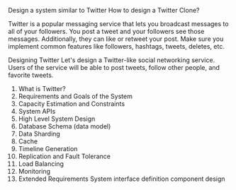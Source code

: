 Design a system similar to Twitter
How to design a Twitter Clone?

Twitter is a popular messaging service that lets you broadcast messages to all of your followers. You post a tweet and your followers see those messages. Additionally, they can like or retweet your post. Make sure you implement common features like followers, hashtags, tweets, deletes, etc.


Designing Twitter
Let's design a Twitter-like social networking service. Users of the service will be able to post tweets, follow other people, and favorite tweets.
1. What is Twitter?
2. Requirements and Goals of the System
3. Capacity Estimation and Constraints
4. System APIs
5. High Level System Design
6. Database Schema (data model)
7. Data Sharding
8. Cache
9. Timeline Generation
10. Replication and Fault Tolerance
11. Load Balancing
12. Monitoring
13. Extended Requirements
System interface definition
component design
